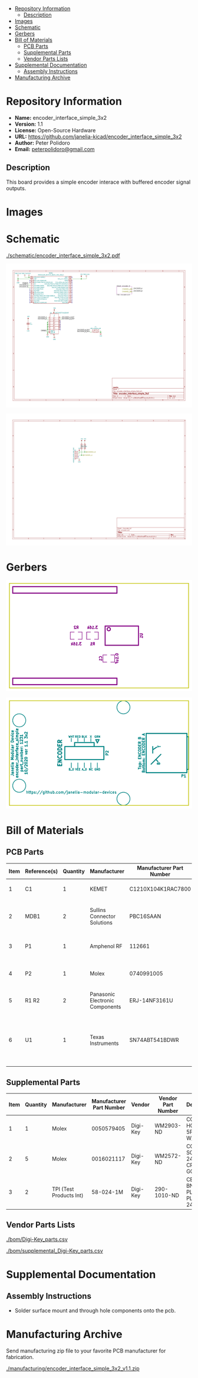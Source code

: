 - [Repository Information](#org52fc431)
  - [Description](#orga748eac)
- [Images](#org4c19e3d)
- [Schematic](#orgec002b5)
- [Gerbers](#org0c30e3e)
- [Bill of Materials](#orgb29e6f6)
  - [PCB Parts](#org8cb0470)
  - [Supplemental Parts](#org4135907)
  - [Vendor Parts Lists](#orgea7cc53)
- [Supplemental Documentation](#orgc7262e8)
  - [Assembly Instructions](#orgf035cc8)
- [Manufacturing Archive](#org4deee22)



<a id="org52fc431"></a>

# Repository Information

-   **Name:** encoder\_interface\_simple\_3x2
-   **Version:** 1.1
-   **License:** Open-Source Hardware
-   **URL:** <https://github.com/janelia-kicad/encoder_interface_simple_3x2>
-   **Author:** Peter Polidoro
-   **Email:** peterpolidoro@gmail.com


<a id="orga748eac"></a>

## Description

This board provides a simple encoder interace with buffered encoder signal outputs.


<a id="org4c19e3d"></a>

# Images


<a id="orgec002b5"></a>

# Schematic

[./schematic/encoder\_interface\_simple\_3x2.pdf](./schematic/encoder_interface_simple_3x2.pdf)

![img](./schematic/images/schematic00.png)

![img](./schematic/images/schematic01.png)


<a id="org0c30e3e"></a>

# Gerbers

![img](./gerbers/images/gerbers00.png)

![img](./gerbers/images/gerbers01.png)


<a id="orgb29e6f6"></a>

# Bill of Materials


<a id="org8cb0470"></a>

## PCB Parts

| Item | Reference(s) | Quantity | Manufacturer                    | Manufacturer Part Number | Vendor   | Vendor Part Number | Description                                                       | Package            |
|---- |------------ |-------- |------------------------------- |------------------------ |-------- |------------------ |----------------------------------------------------------------- |------------------ |
| 1    | C1           | 1        | KEMET                           | C1210X104K1RAC7800       | Digi-Key | 399-13229-1-ND     | CAP CER 0.1UF 50V 10% X7R                                         | 1210 (3225 Metric) |
| 2    | MDB1         | 2        | Sullins Connector Solutions     | PBC16SAAN                | Digi-Key | S1011E-16-ND       | 16 Position Header Through Hole Male Pins                         |                    |
| 3    | P1           | 1        | Amphenol RF                     | 112661                   | Digi-Key | ACX1655-ND         | CONN BNC JACK R/A 75 OHM PCB                                      |                    |
| 4    | P2           | 1        | Molex                           | 0740991005               | Digi-Key | WM7205-ND          | CONN HEADER .100 VERT 5POS SMD                                    |                    |
| 5    | R1 R2        | 2        | Panasonic Electronic Components | ERJ-14NF3161U            | Digi-Key | P3.16KAACT-ND      | RES SMD 3.16K OHM 1% 1/2W 1210                                    |                    |
| 6    | U1           | 1        | Texas Instruments               | SN74ABT541BDWR           | Digi-Key | 296-14668-1-ND     | Buffer Non-Inverting 1 Element 8 Bit per Element Push-Pull Output | 20-SOIC            |


<a id="org4135907"></a>

## Supplemental Parts

| Item | Quantity | Manufacturer            | Manufacturer Part Number | Vendor   | Vendor Part Number | Description                      |
|---- |-------- |----------------------- |------------------------ |-------- |------------------ |-------------------------------- |
| 1    | 1        | Molex                   | 0050579405               | Digi-Key | WM2903-ND          | CONN HOUSING 5POS .100 W/LATCH   |
| 2    | 5        | Molex                   | 0016021117               | Digi-Key | WM2572-ND          | CONN SOCKET 24-30AWG CRIMP GOLD  |
| 3    | 2        | TPI (Test Products Int) | 58-024-1M                | Digi-Key | 290-1010-ND        | CBL ASSY BNC PLUG-PLUG RG58 24IN |


<a id="orgea7cc53"></a>

## Vendor Parts Lists

[./bom/Digi-Key\_parts.csv](./bom/Digi-Key_parts.csv)

[./bom/supplemental\_Digi-Key\_parts.csv](./bom/supplemental_Digi-Key_parts.csv)


<a id="orgc7262e8"></a>

# Supplemental Documentation


<a id="orgf035cc8"></a>

## Assembly Instructions

-   Solder surface mount and through hole components onto the pcb.


<a id="org4deee22"></a>

# Manufacturing Archive

Send manufacturing zip file to your favorite PCB manufacturer for fabrication.

[./manufacturing/encoder\_interface\_simple\_3x2\_v1.1.zip](./manufacturing/encoder_interface_simple_3x2_v1.1.zip)
